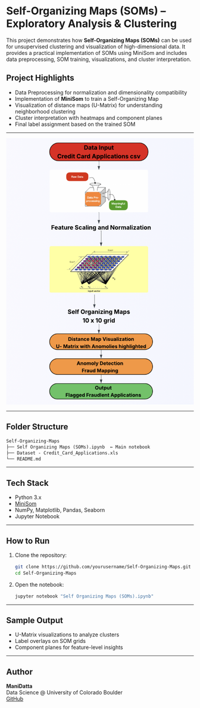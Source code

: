 # Self-Organizing Maps (SOMs) – Exploratory Analysis & Clustering

This project demonstrates how **Self-Organizing Maps (SOMs)** can be used for unsupervised clustering and visualization of high-dimensional data. It provides a practical implementation of SOMs using MiniSom and includes data preprocessing, SOM training, visualizations, and cluster interpretation.

## Project Highlights

- Data Preprocessing for normalization and dimensionality compatibility  
- Implementation of **MiniSom** to train a Self-Organizing Map  
- Visualization of distance maps (U-Matrix) for understanding neighborhood clustering  
- Cluster interpretation with heatmaps and component planes  
- Final label assignment based on the trained SOM  

---

![My Profile](Credit.png)

---

## Folder Structure

```
Self-Organizing-Maps
├── Self Organizing Maps (SOMs).ipynb  ← Main notebook
├── Dataset - Credit_Card_Applications.xls
└── README.md
```

---

## Tech Stack

- Python 3.x  
- [MiniSom](https://github.com/JustGlowing/minisom)  
- NumPy, Matplotlib, Pandas, Seaborn  
- Jupyter Notebook

---

## How to Run

1. Clone the repository:
   ```bash
   git clone https://github.com/yourusername/Self-Organizing-Maps.git
   cd Self-Organizing-Maps
   ```

2. Open the notebook:
   ```bash
   jupyter notebook "Self Organizing Maps (SOMs).ipynb"
   ```

---

## Sample Output

- U-Matrix visualizations to analyze clusters
- Label overlays on SOM grids
- Component planes for feature-level insights


---

## Author

**ManiDatta**  
Data Science @ University of Colorado Boulder  
[GitHub](https://github.com/Manidatta1)
